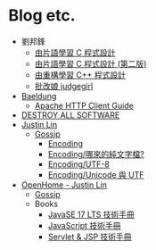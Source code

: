 # Blog etc.

- 劉邦鋒
    - [由片語學習 C 程式設計](https://sites.google.com/site/mycprogrammingbook/)
    - [由片語學習 C 程式設計 (第二版)](https://sites.google.com/view/c-programming-2ed/)
    - [由重構學習 C++ 程式設計](https://sites.google.com/view/cplusplusrefactor/home)
    - [批改娘 judgegirl](https://github.com/ntuparallellab/judgegirl)
- [Baeldung](https://www.baeldung.com/)
    - [Apache HTTP Client Guide](https://www.baeldung.com/httpclient-guide)
- [DESTROY ALL SOFTWARE](https://www.destroyallsoftware.com/screencasts)
- [Justin Lin](https://openhome.cc/zh-tw/)
    - [Gossip](https://openhome.cc/Gossip/)
        - [Encoding](https://openhome.cc/Gossip/Encoding/)
        - [Encoding/哪來的純文字檔?](https://openhome.cc/Gossip/Encoding/TextFile.html)
        - [Encoding/UTF-8](https://openhome.cc/Gossip/Encoding/UTF8.html)
        - [Encoding/Unicode 與 UTF](https://openhome.cc/Gossip/Encoding/UnicodeUTF.html)
- [OpenHome - Justin Lin](https://openhome.cc/)
    - [Gossip](https://openhome.cc/Gossip/)
    - Books
        - [JavaSE 17 LTS 技術手冊](https://www.gotop.com.tw/books/bookdetails.aspx?types=a&bn=ACL066100)
        - [JavaScript 技術手冊](https://www.gotop.com.tw/books/bookdetails.aspx?types=a&bn=AEL022800)
        - [Servlet & JSP 技術手冊](https://www.gotop.com.tw/books/bookdetails.aspx?types=a&bn=AEL024500)